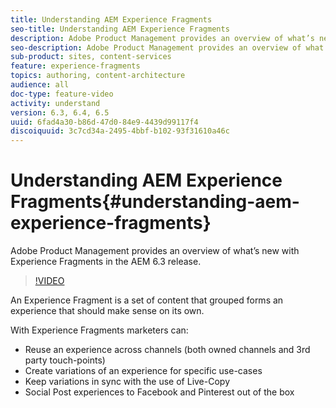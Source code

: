 ```yaml
---
title: Understanding AEM Experience Fragments
seo-title: Understanding AEM Experience Fragments
description: Adobe Product Management provides an overview of what’s new with Experience Fragments in the AEM 6.3 release.  
seo-description: Adobe Product Management provides an overview of what’s new with Experience Fragments in the AEM 6.3 release.  
sub-product: sites, content-services
feature: experience-fragments
topics: authoring, content-architecture
audience: all
doc-type: feature-video
activity: understand
version: 6.3, 6.4, 6.5
uuid: 6fad4a30-b86d-47d0-84e9-4439d99117f4
discoiquuid: 3c7cd34a-2495-4bbf-b102-93f31610a46c
---
```


# Understanding AEM Experience Fragments{#understanding-aem-experience-fragments}

Adobe Product Management provides an overview of what’s new with Experience Fragments in the AEM 6.3 release.

>[!VIDEO](https://video.tv.adobe.com/v/18927/?quality=9)

An Experience Fragment is a set of content that grouped forms an experience that should make sense on its own.

With Experience Fragments marketers can:

* Reuse an experience across channels (both owned channels and 3rd party touch-points)
* Create variations of an experience for specific use-cases
* Keep variations in sync with the use of Live-Copy
* Social Post experiences to Facebook and Pinterest out of the box
